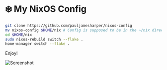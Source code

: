 # ❄️ My NixOS Config

```bash
git clone https://github.com/pauljamesharper/nixos-config
mv nixos-config $HOME/nix # Config is supposed to be in the ~/nix directory
cd $HOME/nix
sudo nixos-rebuild switch --flake .
home-manager switch --flake .
```
Enjoy!

![Screenshot](./screenshot.png)
